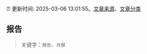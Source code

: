 :alarm_clock: 更新时间: 2025-03-06 13:01:55。[文章来源](/README.md)、[文章分类](/TAGS.md)

## 报告


> 关键字：`报告`、`月报`



